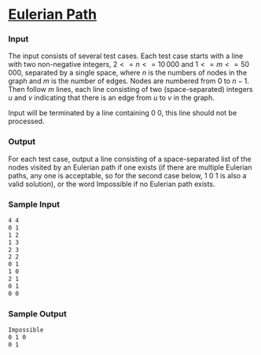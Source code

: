 # [Eulerian Path](https://liu.kattis.com/courses/AAPS/AAPS25/assignments/uqu3ow/problems/eulerianpath)

### Input
The input consists of several test cases. Each test case starts with a line with two non-negative integers, $2 <= n <= 10\, 000$ and $1 <= m <= 50\, 000$, separated by a single space, where $n$ is the numbers of nodes in the graph and $m$ is the number of edges. Nodes are numbered from $0$ to $n-1$. Then follow $m$ lines, each line consisting of two (space-separated) integers $u$ and $v$ indicating that there is an edge from $u$ to $v$ in the graph.

Input will be terminated by a line containing 0 0, this line should not be processed.

### Output
For each test case, output a line consisting of a space-separated list of the nodes visited by an Eulerian path if one exists (if there are multiple Eulerian paths, any one is acceptable, so for the second case below, 1 0 1 is also a valid solution), or the word Impossible if no Eulerian path exists.

### Sample Input 

```bash
4 4
0 1
1 2
1 3
2 3
2 2
0 1
1 0
2 1
0 1
0 0

```

### Sample Output 

```bash
Impossible
0 1 0
0 1

```